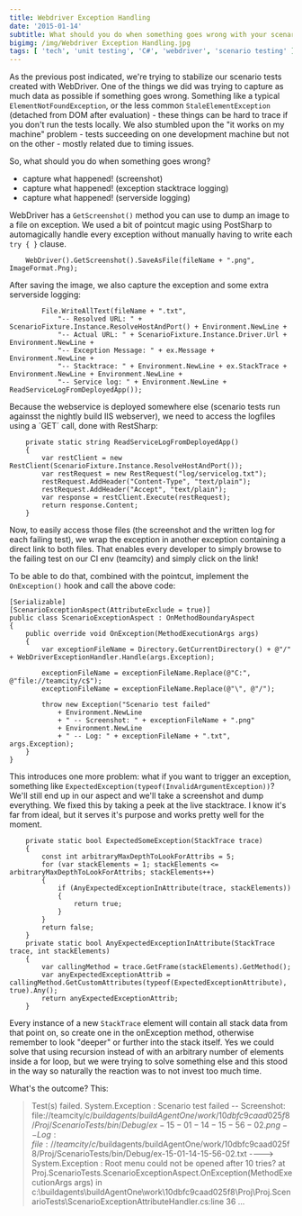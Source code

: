 ```yaml
---
title: Webdriver Exception Handling
date: '2015-01-14'
subtitle: What should you do when something goes wrong with your scenario tests
bigimg: /img/Webdriver Exception Handling.jpg
tags: [ 'tech', 'unit testing', 'C#', 'webdriver', 'scenario testing' ]
---
```


As the previous post indicated, we're trying to stabilize our scenario tests created with WebDriver. One of the things we did was trying to capture as much data as possible if something goes wrong. Something like a typical `ElementNotFoundException`, or the less common `StaleElementException` (detached from DOM after evaluation) - these things can be hard to trace if you don't run the tests locally. We also stumbled upon the "it works on my machine" problem - tests succeeding on one development machine but not on the other - mostly related due to timing issues.

So, what should you do when something goes wrong? 

- capture what happened! (screenshot)
- capture what happened! (exception stacktrace logging)
- capture what happened! (serverside logging)

WebDriver has a `GetScreenshot()` method you can use to dump an image to a file on exception. We used a bit of pointcut magic using PostSharp to automagically handle every exception without manually having to write each `try { }` clause.

        WebDriver().GetScreenshot().SaveAsFile(fileName + ".png", ImageFormat.Png);

After saving the image, we also capture the exception and some extra serverside logging:

            File.WriteAllText(fileName + ".txt",
                "-- Resolved URL: " + ScenarioFixture.Instance.ResolveHostAndPort() + Environment.NewLine +
                "-- Actual URL: " + ScenarioFixture.Instance.Driver.Url + Environment.NewLine +
                "-- Exception Message: " + ex.Message + Environment.NewLine +
                "-- Stacktrace: " + Environment.NewLine + ex.StackTrace + Environment.NewLine + Environment.NewLine +
                "-- Service log: " + Environment.NewLine + ReadServiceLogFromDeployedApp());

Because the webservice is deployed somewhere else (scenario tests run againsst the nightly build IIS webserver), we need to access the logfiles using a ´GET´ call, done with RestSharp:

        private static string ReadServiceLogFromDeployedApp()
        {
            var restClient = new RestClient(ScenarioFixture.Instance.ResolveHostAndPort());
            var restRequest = new RestRequest("log/servicelog.txt");
            restRequest.AddHeader("Content-Type", "text/plain");
            restRequest.AddHeader("Accept", "text/plain");
            var response = restClient.Execute(restRequest);
            return response.Content;
        }

Now, to easily access those files (the screenshot and the written log for each failing test), we wrap the exception in another exception containing a direct link to both files. That enables every developer to simply browse to the failing test on our CI env (teamcity) and simply click on the link! 

To be able to do that, combined with the pointcut, implement the `OnException()` hook and call the above code:

    [Serializable]
    [ScenarioExceptionAspect(AttributeExclude = true)]
    public class ScenarioExceptionAspect : OnMethodBoundaryAspect
    {
        public override void OnException(MethodExecutionArgs args)
        {
            var exceptionFileName = Directory.GetCurrentDirectory() + @"/" + WebDriverExceptionHandler.Handle(args.Exception);

            exceptionFileName = exceptionFileName.Replace(@"C:", @"file://teamcity/c$");
            exceptionFileName = exceptionFileName.Replace(@"\", @"/");

            throw new Exception("Scenario test failed"
                + Environment.NewLine
                + " -- Screenshot: " + exceptionFileName + ".png"
                + Environment.NewLine
                + " -- Log: " + exceptionFileName + ".txt", args.Exception);
        }
    }

This introduces one more problem: what if you want to trigger an exception, something like `ExpectedException(typeof(InvalidArgumentException))`? We'll still end up in our aspect and we'll take a screenshot and dump everything. We fixed this by taking a peek at the live stacktrace. I know it's far from ideal, but it serves it's purpose and works pretty well for the moment. 

        private static bool ExpectedSomeException(StackTrace trace)
        {
            const int arbitraryMaxDepthToLookForAttribs = 5;
            for (var stackElements = 1; stackElements <= arbitraryMaxDepthToLookForAttribs; stackElements++)
            {
                if (AnyExpectedExceptionInAttribute(trace, stackElements))
                {
                    return true;
                }
            }
            return false;
        }
        private static bool AnyExpectedExceptionInAttribute(StackTrace trace, int stackElements)
        {
            var callingMethod = trace.GetFrame(stackElements).GetMethod();
            var anyExpectedExceptionAttrib = callingMethod.GetCustomAttributes(typeof(ExpectedExceptionAttribute), true).Any();
            return anyExpectedExceptionAttrib;
        }


Every instance of a new `StackTrace` element will contain all stack data from that point on, so create one in the onException method, otherwise remember to look "deeper" or further into the stack itself. Yes we could solve that using recursion instead of with an arbitrary number of elements inside a for loop, but we were trying to solve something else and this stood in the way so naturally the reaction was to not invest too much time.

What's the outcome? This:

> Test(s) failed. System.Exception : Scenario test failed
> -- Screenshot: file://teamcity/c$/buildagents/buildAgentOne/work/10dbfc9caad025f8/Proj/ScenarioTests/bin/Debug/ex-15-01-14-15-56-02.png
> -- Log: file://teamcity/c$/buildagents/buildAgentOne/work/10dbfc9caad025f8/Proj/ScenarioTests/bin/Debug/ex-15-01-14-15-56-02.txt
>  ----> System.Exception : Root menu could not be opened after 10 tries?
>   at Proj.ScenarioTests.ScenarioExceptionAspect.OnException(MethodExecutionArgs args) in c:\buildagents\buildAgentOne\work\10dbfc9caad025f8\Proj\Proj.ScenarioTests\ScenarioExceptionAttributeHandler.cs:line 36
> ...
